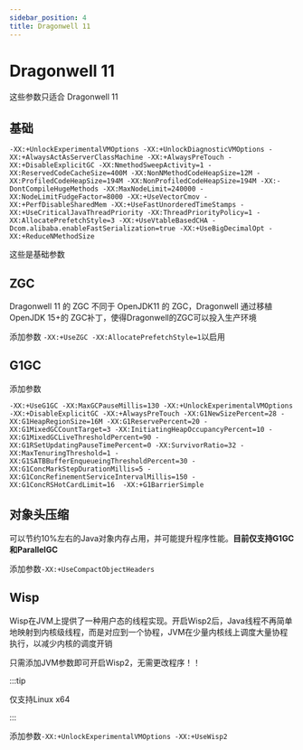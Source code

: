 ```yaml
---
sidebar_position: 4
title: Dragonwell 11
---
```


# Dragonwell 11

这些参数只适合 Dragonwell 11

## 基础

<!--markdownlint-disable line-length-->

```text
-XX:+UnlockExperimentalVMOptions -XX:+UnlockDiagnosticVMOptions -XX:+AlwaysActAsServerClassMachine -XX:+AlwaysPreTouch -XX:+DisableExplicitGC -XX:NmethodSweepActivity=1 -XX:ReservedCodeCacheSize=400M -XX:NonNMethodCodeHeapSize=12M -XX:ProfiledCodeHeapSize=194M -XX:NonProfiledCodeHeapSize=194M -XX:-DontCompileHugeMethods -XX:MaxNodeLimit=240000 -XX:NodeLimitFudgeFactor=8000 -XX:+UseVectorCmov -XX:+PerfDisableSharedMem -XX:+UseFastUnorderedTimeStamps -XX:+UseCriticalJavaThreadPriority -XX:ThreadPriorityPolicy=1 -XX:AllocatePrefetchStyle=3 -XX:+UseVtableBasedCHA -Dcom.alibaba.enableFastSerialization=true -XX:+UseBigDecimalOpt -XX:+ReduceNMethodSize
```

<!--markdownlint-enable line-length-->

这些是基础参数

## ZGC

Dragonwell 11 的 ZGC 不同于 OpenJDK11 的 ZGC，Dragonwell 通过移植 OpenJDK 15+的 ZGC补丁，使得Dragonwell的ZGC可以投入生产环境

添加参数 `-XX:+UseZGC -XX:AllocatePrefetchStyle=1`以启用

## G1GC

添加参数

<!--markdownlint-disable line-length-->

```shell
-XX:+UseG1GC -XX:MaxGCPauseMillis=130 -XX:+UnlockExperimentalVMOptions -XX:+DisableExplicitGC -XX:+AlwaysPreTouch -XX:G1NewSizePercent=28 -XX:G1HeapRegionSize=16M -XX:G1ReservePercent=20 -XX:G1MixedGCCountTarget=3 -XX:InitiatingHeapOccupancyPercent=10 -XX:G1MixedGCLiveThresholdPercent=90 -XX:G1RSetUpdatingPauseTimePercent=0 -XX:SurvivorRatio=32 -XX:MaxTenuringThreshold=1 -XX:G1SATBBufferEnqueueingThresholdPercent=30 -XX:G1ConcMarkStepDurationMillis=5 -XX:G1ConcRefinementServiceIntervalMillis=150 -XX:G1ConcRSHotCardLimit=16  -XX:+G1BarrierSimple
```

<!--markdownlint-enable line-length-->

## 对象头压缩

可以节约10%左右的Java对象内存占用，并可能提升程序性能。**目前仅支持G1GC和ParallelGC**

添加参数`-XX:+UseCompactObjectHeaders`

## Wisp

Wisp在JVM上提供了一种用户态的线程实现。开启Wisp2后，Java线程不再简单地映射到内核级线程，而是对应到一个协程，JVM在少量内核线上调度大量协程执行，以减少内核的调度开销

只需添加JVM参数即可开启Wisp2，无需更改程序！！

:::tip

仅支持Linux x64

:::

添加参数`-XX:+UnlockExperimentalVMOptions -XX:+UseWisp2`
